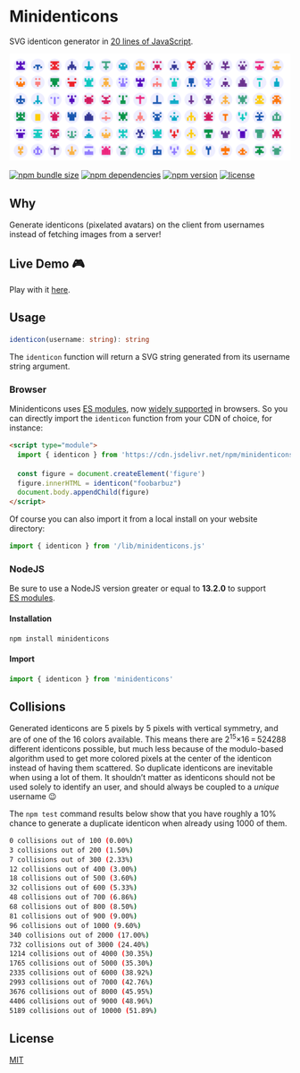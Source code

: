# Minidenticons

SVG identicon generator in [20 lines of JavaScript](https://github.com/laurentpayot/minidenticons/blob/main/minidenticons.js).

[![Minidenticons](minidenticons.png)](https://laurentpayot.github.io/minidenticons/)

[![npm bundle size](https://badgen.net/bundlephobia/minzip/minidenticons)](https://bundlephobia.com/result?p=minidenticons)
[![npm dependencies](https://badgen.net/david/dep/laurentpayot/minidenticons)](https://david-dm.org/laurentpayot/minidenticons)
[![npm version](https://badgen.net/npm/v/minidenticons)](https://www.npmjs.com/package/minidenticons)
[![license](https://badgen.net/github/license/laurentpayot/minidenticons)](https://www.npmjs.com/package/minidenticons)

## Why

Generate identicons (pixelated avatars) on the client from usernames instead of fetching images from a server!

## Live Demo :video_game:

Play with it [here](https://laurentpayot.github.io/minidenticons/).

## Usage

```typescript
identicon(username: string): string
```

The `identicon` function will return a SVG string generated from its username string argument.

### Browser

Minidenticons uses [ES modules](https://jakearchibald.com/2017/es-modules-in-browsers/), now [widely supported](https://caniuse.com/es6-module) in browsers.
So you can directly import the `identicon` function from your CDN of choice, for instance:

```html
<script type="module">
  import { identicon } from 'https://cdn.jsdelivr.net/npm/minidenticons'

  const figure = document.createElement('figure')
  figure.innerHTML = identicon("foobarbuz")
  document.body.appendChild(figure)
</script>
```

Of course you can also import it from a local install on your website directory:

```javascript
import { identicon } from '/lib/minidenticons.js'
```

### NodeJS

Be sure to use a NodeJS version greater or equal to **13.2.0** to support [ES modules](https://nodejs.org/api/esm.html).

#### Installation

```bash
npm install minidenticons
```

#### Import

```javascript
import { identicon } from 'minidenticons'
```

## Collisions

Generated identicons are 5 pixels by 5 pixels with vertical symmetry, and are of one of the 16 colors available.
This means there are 2<sup>15</sup>×16 = 524288 different identicons possible, but much less because of the modulo-based algorithm used to get more colored pixels at the center of the identicon instead of having them scattered. So duplicate identicons are inevitable when using a lot of them. It shouldn’t matter as identicons should not be used solely to identify an user, and should always be coupled to a *unique* username :wink:

The `npm test` command results below show that you have roughly a 10% chance to generate a duplicate identicon when already using 1000 of them.

```bash
0 collisions out of 100 (0.00%)
3 collisions out of 200 (1.50%)
7 collisions out of 300 (2.33%)
12 collisions out of 400 (3.00%)
18 collisions out of 500 (3.60%)
32 collisions out of 600 (5.33%)
48 collisions out of 700 (6.86%)
68 collisions out of 800 (8.50%)
81 collisions out of 900 (9.00%)
96 collisions out of 1000 (9.60%)
340 collisions out of 2000 (17.00%)
732 collisions out of 3000 (24.40%)
1214 collisions out of 4000 (30.35%)
1765 collisions out of 5000 (35.30%)
2335 collisions out of 6000 (38.92%)
2993 collisions out of 7000 (42.76%)
3676 collisions out of 8000 (45.95%)
4406 collisions out of 9000 (48.96%)
5189 collisions out of 10000 (51.89%)
```

## License

[MIT](https://github.com/laurentpayot/minidenticons/blob/main/LICENSE)
